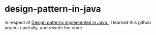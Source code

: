 # design-pattern-in-java

In respect of [Design patterns implemented in Java
](https://github.com/iluwatar/java-design-patterns), I learned this github project carefully, and rewrite the code.



